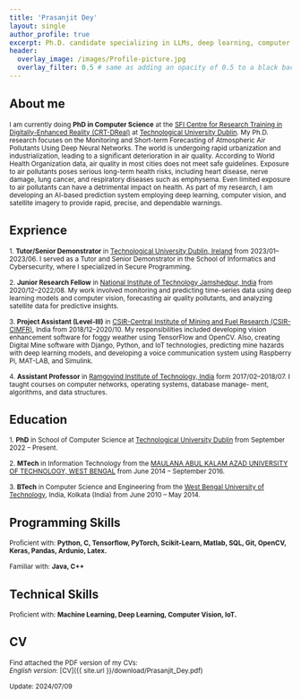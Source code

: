 ```yaml
---
title: 'Prasanjit Dey'
layout: single
author_profile: true
excerpt: Ph.D. candidate specializing in LLMs, deep learning, computer vision, and AI-based prediction systems.
header:
  overlay_image: /images/Profile-picture.jpg
  overlay_filter: 0.5 # same as adding an opacity of 0.5 to a black background
---
```

## About me
<small>I am currently doing **PhD in Computer Science** at the [SFI Centre for Research Training in Digitally-Enhanced Reality (CRT-DReal)](https://d-real.ie/) at [Technological University Dublin](https://www.tudublin.ie/). My Ph.D. research focuses on the Monitoring and Short-term Forecasting of Atmospheric Air Pollutants Using Deep Neural Networks. The world is undergoing rapid urbanization and industrialization, leading to a significant deterioration in air quality. According to World Health Organization data, air quality in most cities does not meet safe guidelines. Exposure to air pollutants poses serious long-term health risks, including heart disease, nerve damage, lung cancer, and respiratory diseases such as emphysema. Even limited exposure to air pollutants can have a detrimental impact on health. As part of my research, I am developing an AI-based prediction system employing deep learning, computer vision, and satellite imagery to provide rapid, precise, and dependable warnings.</small>
## Exprience 
<small>1. **Tutor/Senior Demonstrator** in [Technological University Dublin, Ireland](https://www.tudublin.ie/) from 2023/01–2023/06. I served as a Tutor and Senior Demonstrator in the School of Informatics and Cybersecurity, where I specialized in Secure Programming.</small>

<small> 2. **Junior Research Fellow** in [National Institute of Technology Jamshedpur, India](https://www.nitjsr.ac.in/) from 2020/12–2022/08. My work involved monitoring and predicting time-series data using deep learning models and computer vision, forecasting air quality pollutants, and analyzing satellite data for predictive insights.</small>

<small>3. **Project Assistant (Level-III)** in [CSIR-Central Institute of Mining and Fuel Research (CSIR-CIMFR)](https://cimfr.nic.in/), India from 2018/12–2020/10. My responsibilities included developing vision enhancement software for foggy weather using TensorFlow and OpenCV. Also, creating Digital Mine software with Django, Python, and IoT technologies, predicting mine hazards with deep learning models, and developing a voice communication system using Raspberry Pi, MAT-LAB, and Simulink.</small>

<small>4. **Assistant Professor** in [Ramgovind Institute of Technology, India](https://rgc.edu.in/) form 2017/02–2018/07. I taught courses on computer networks, operating systems, database manage- ment, algorithms, and data structures.</small>

## Education

<small>1. **PhD** in School of Computer Science at [Technological University Dublin](https://www.tudublin.ie/) from September 2022 – Present.</small>

<small>2. **MTech** in Information Technology from the [MAULANA ABUL KALAM AZAD UNIVERSITY OF TECHNOLOGY, WEST BENGAL](https://makautwb.ac.in/) from June 2014 – September 2016.</small>

<small>3. **BTech** in Computer Science and Engineering from the [West Bengal University of Technology](https://makautwb.ac.in/), India, Kolkata (India) from June 2010 – May 2014.</small>


## Programming Skills

<small>Proficient with: **Python, C, Tensorflow, PyTorch, Scikit-Learn, Matlab, SQL, Git, OpenCV, Keras, Pandas, Ardunio, Latex.**</small>

<small>Familiar with: **Java, C++**</small>

## Technical Skills

<small>Proficient with: **Machine Learning, Deep Learning, Computer Vision, IoT.**</small>

## CV

<small>Find attached the PDF version of my CVs:  
*English version*: [CV]({{ site.url }}/download/Prasanjit_Dey.pdf) </small>

<small>Update: 2024/07/09</small>

